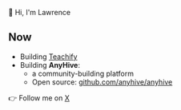 👋 Hi, I'm Lawrence

## Now

* Building [Teachify](https://useteachify.com/)
* Building **AnyHive**:
  * a community-building platform
  * Open source: [github.com/anyhive/anyhive](https://github.com/anyhive/anyhive)

:point_right: Follow me on [X](https://x.com/linyiru)
